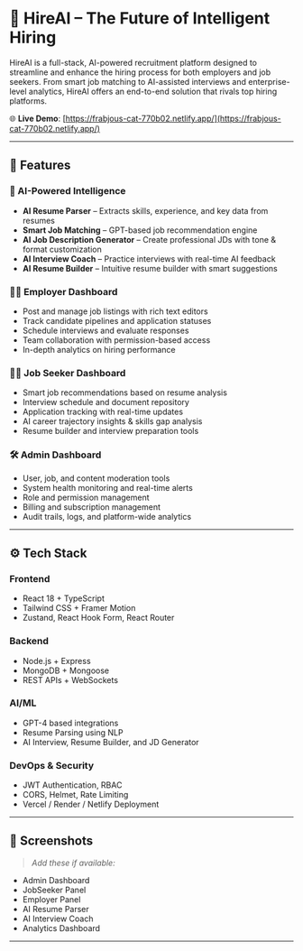 # 💼 HireAI – The Future of Intelligent Hiring

HireAI is a full-stack, AI-powered recruitment platform designed to streamline and enhance the hiring process for both employers and job seekers. From smart job matching to AI-assisted interviews and enterprise-level analytics, HireAI offers an end-to-end solution that rivals top hiring platforms.

🌐 **Live Demo**: [https://frabjous-cat-770b02.netlify.app/](https://frabjous-cat-770b02.netlify.app/)

---

## 🚀 Features

### 🧠 AI-Powered Intelligence
- **AI Resume Parser** – Extracts skills, experience, and key data from resumes
- **Smart Job Matching** – GPT-based job recommendation engine
- **AI Job Description Generator** – Create professional JDs with tone & format customization
- **AI Interview Coach** – Practice interviews with real-time AI feedback
- **AI Resume Builder** – Intuitive resume builder with smart suggestions

### 👨‍💼 Employer Dashboard
- Post and manage job listings with rich text editors
- Track candidate pipelines and application statuses
- Schedule interviews and evaluate responses
- Team collaboration with permission-based access
- In-depth analytics on hiring performance

### 👨‍🎓 Job Seeker Dashboard
- Smart job recommendations based on resume analysis
- Interview schedule and document repository
- Application tracking with real-time updates
- AI career trajectory insights & skills gap analysis
- Resume builder and interview preparation tools

### 🛠️ Admin Dashboard
- User, job, and content moderation tools
- System health monitoring and real-time alerts
- Role and permission management
- Billing and subscription management
- Audit trails, logs, and platform-wide analytics

---

## ⚙️ Tech Stack

### Frontend
- React 18 + TypeScript
- Tailwind CSS + Framer Motion
- Zustand, React Hook Form, React Router

### Backend
- Node.js + Express
- MongoDB + Mongoose
- REST APIs + WebSockets

### AI/ML
- GPT-4 based integrations
- Resume Parsing using NLP
- AI Interview, Resume Builder, and JD Generator

### DevOps & Security
- JWT Authentication, RBAC
- CORS, Helmet, Rate Limiting
- Vercel / Render / Netlify Deployment

---

## 📸 Screenshots

> _Add these if available:_
- Admin Dashboard
- JobSeeker Panel
- Employer Panel
- AI Resume Parser
- AI Interview Coach
- Analytics Dashboard

---



